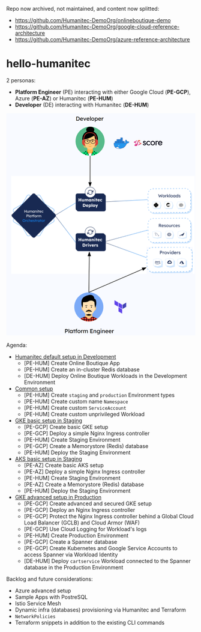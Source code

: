 Repo now archived, not maintained, and content now splitted:
- https://github.com/Humanitec-DemoOrg/onlineboutique-demo
- https://github.com/Humanitec-DemoOrg/google-cloud-reference-architecture
- https://github.com/Humanitec-DemoOrg/azure-reference-architecture

# hello-humanitec

2 personas:
- **Platform Engineer** (PE) interacting with either Google Cloud (**PE-GCP**), Azure (**PE-AZ**) or Humanitec (**PE-HUM**)
- **Developer** (DE) interacting with Humanitec (**DE-HUM**)

![personas](/images/personas.png)

Agenda:
- [Humanitec default setup in Development](./docs/humanitec-default.md)
  - [PE-HUM] Create Online Boutique App
  - [PE-HUM] Create an in-cluster Redis database
  - [DE-HUM] Deploy Online Boutique Workloads in the Development Environment
- [Common setup](./docs/common.md)
  - [PE-HUM] Create `staging` and `production` Environment types
  - [PE-HUM] Create custom name `Namespace`
  - [PE-HUM] Create custom `ServiceAccount`
  - [PE-HUM] Create custom unprivileged Workload
- [GKE basic setup in Staging](./docs/gke-basic.md)
  - [PE-GCP] Create basic GKE setup
  - [PE-GCP] Deploy a simple Nginx Ingress controller
  - [PE-HUM] Create Staging Environment
  - [PE-GCP] Create a Memorystore (Redis) database
  - [PE-HUM] Deploy the Staging Environment
- [AKS basic setup in Staging](./docs/aks-basic.md)
  - [PE-AZ] Create basic AKS setup
  - [PE-AZ] Deploy a simple Nginx Ingress controller
  - [PE-HUM] Create Staging Environment
  - [PE-AZ] Create a Memorystore (Redis) database
  - [PE-HUM] Deploy the Staging Environment
- [GKE advanced setup in Production](./docs/gke-advanced.md)
  - [PE-GCP] Create advanced and secured GKE setup
  - [PE-GCP] Deploy an Nginx Ingress controller
  - [PE-GCP] Protect the Nginx Ingress controller behind a Global Cloud Load Balancer (GCLB) and Cloud Armor (WAF)
  - [PE-GCP] Use Cloud Logging for Workload's logs
  - [PE-HUM] Create Production Environment
  - [PE-GCP] Create a Spanner database
  - [PE-GCP] Create Kubernetes and Google Service Accounts to access Spanner via Workload Identity
  - [DE-HUM] Deploy `cartservice` Workload connected to the Spanner database in the Production Environment


Backlog and future considerations:
- Azure advanced setup
- Sample Apps with PostreSQL
- Istio Service Mesh
- Dynamic infra (databases) provisioning via Humanitec and Terraform
- `NetworkPolicies`
- Terraform snippets in addition to the existing CLI commands
